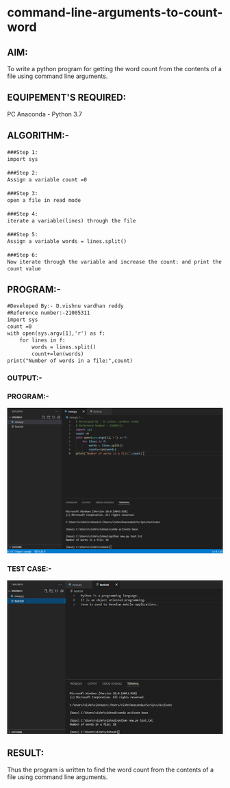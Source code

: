 # command-line-arguments-to-count-word
## AIM:
To write a python program for getting the word count from the contents of a file using command line arguments.
## EQUIPEMENT'S REQUIRED: 
PC
Anaconda - Python 3.7
## ALGORITHM:-
~~~ 
###Step 1:
import sys

###Step 2:
Assign a variable count =0

###Step 3:
open a file in read mode

###Step 4:
iterate a variable(lines) through the file

###Step 5:
Assign a variable words = lines.split()

###Step 6:
Now iterate through the variable and increase the count: and print the count value
~~~
## PROGRAM:-
~~~
#Developed By:- D.vishnu vardhan reddy
#Reference number:-21005311
import sys
count =0
with open(sys.argv[1],'r') as f:
    for lines in f:
        words = lines.split()
        count+=len(words)
print("Number of words in a file:",count) 
~~~

### OUTPUT:-
### PROGRAM:-

![GitHub Logo](/count/command.png)

### TEST CASE:-

![GitHub Logo](/count/command2.png)

## RESULT:
Thus the program is written to find the word count from the contents of a file using command line arguments.
